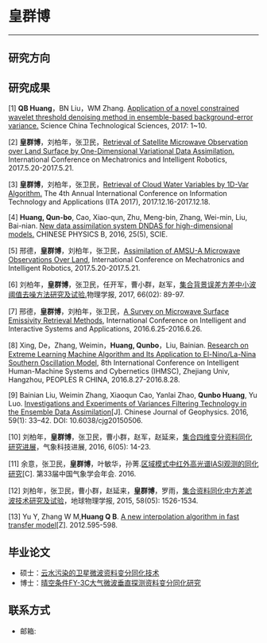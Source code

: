 # 皇群博
---
## 研究方向

## 研究成果

[1] **QB Huang**，BN Liu，WM Zhang. [Application of a novel constrained wavelet threshold denoising method in ensemble-based background-error variance.](../assets/papers/Application-of-a-novel-constrained-wavelet-threshold-denoising-method-in-ensemble-based-background-error-variance.pdf) Science China Technological Sciences, 2017: 1~10.

[2] **皇群博**，刘柏年，张卫民，[Retrieval of Satellite Microwave Observation over Land Surface by One-Dimensional Variational Data Assimilation.](../assets/papers/Retrieval-of-Satellite-Microwave-Observation-over-Land-Surface-by-One-Dimensional-Variational-Data-Assimilation.pdf) International Conference on Mechatronics and Intelligent Robotics, 2017.5.20-2017.5.21.

[3] **皇群博**，刘柏年，张卫民，[Retrieval of Cloud Water Variables by 1D-Var Algorithm.](../assets/papers/Retrieval-of-Cloud-Water-Variables-by-1D-Var-Algorithm.pdf) The 4th Annual International Conference on Information Technology and Applications (ITA 2017), 2017.12.16-2017.12.18.

[4] **Huang, Qun-bo**, Cao, Xiao-qun, Zhu, Meng-bin, Zhang, Wei-min, Liu, Bai-nian. [New data assimilation system DNDAS for high-dimensional models.](../assets/papers/New-data-assimilation-system-DNDAS-for-high-dimensional-models.pdf) CHINESE PHYSICS B, 2016, 25(5), SCIE.

[5] 邢德，**皇群博**，刘柏年，张卫民，[Assimilation of AMSU-A Microwave Observations Over Land](../assets/papers/Assimilation-of-AMSU-A-MicrowaveObservations-Over-Land.pdf), International Conference on Mechatronics and Intelligent Robotics, 2017.5.20-2017.5.21.

[6] 刘柏年，**皇群博**，张卫民，任开军，曹小群，赵军，[集合背景误差方差中小波阈值去噪方法研究及试验.](../assets/papers/集合背景误差方差中小波阈值去噪方法研究及试验.pdf)物理学报, 2017, 66(02): 89-97.

[7] 邢德，**皇群博**，刘柏年，张卫民，[A Survey on Microwave Surface Emissivity Retrieval Methods](../assets/papers/A-Survey-on-Microwave-Surface-Emissivity-Retrieval-Methods.pdf), International Conference on Intelligent and Interactive Systems and Applications, 2016.6.25-2016.6.26.

[8] Xing, De，Zhang, Weimin，**Huang, Qunbo**，Liu, Bainian. [Research on Extreme Learning Machine Algorithm and Its Application to El-Nino/La-Nina Southern Oscillation Model](../assets/papers/Research-on-Extreme-Learning-Machine-Algorithm-and-Its-Application-to-El-Ni-o-La-Ni-a-Southern-Oscillation-Model.pdf), 8th International Conference on Intelligent Human-Machine Systems and Cybernetics (IHMSC), Zhejiang Univ, Hangzhou, PEOPLES R CHINA, 2016.8.27-2016.8.28.

[9] Bainian Liu, Weimin Zhang, Xiaoqun Cao, Yanlai Zhao, **Qunbo Huang**, Yu Luo. [Investigations and Experiments of Variances Filtering Technology in the Ensemble Data Assimilation](../assets/papers/INVESTIGATIONS-AND-EXPERIMENTS-OF-VARIANCES-FILTERING-TECHNOLOGY-IN-THE-ENSEMBLE-DATA-ASSIMILATION.pdf)[J]. Chinese Journal of Geophysics. 2016, 59(1): 33–42. DOI: 10.6038/cjg20150506.

[10] 刘柏年，**皇群博**，张卫民，曹小群，赵军，赵延来，[集合四维变分资料同化研究进展](../assets/papers/集合四维变分资料同化研究进展.pdf)，气象科技进展, 2016, 6(05): 14-23.

[11] 余意，张卫民，**皇群博**，叶敏华，孙菁.[区域模式中红外高光谱IASI观测的同化研究](../assets/papers/区域模式中红外高光谱IASI观测的同化研究.pdf)[C]. 第33届中国气象学会年会. 2016.

[12] 刘柏年，张卫民，曹小群，赵延来，**皇群博**，罗雨，[集合资料同化中方差滤波技术研究及试验](../assets/papers/集合资料同化中方差滤波技术研究及试验.pdf)，地球物理学报, 2015, 58(05): 1526-1534.

[13] Yu Y, Zhang W M,**Huang Q B**. [A new interpolation algorithm in fast transfer model](../assets/papers/A-new-interpolation-algorithm-in-fast-transfer-model.pdf)[Z]. 2012.595-598.

## 毕业论文
* 硕士：[云水污染的卫星微波资料变分同化技术](../assets/dissertations/云水污染的卫星微波资料变分同化技术-皇群博.pdf)
* 博士：[晴空条件FY-3C大气微波垂直探测资料变分同化研究](../assets/dissertations/晴空条件FY-3C大气微波垂直探测资料变分同化研究-皇群博.pdf)

## 联系方式
* 邮箱:
